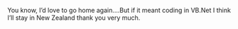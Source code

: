 <!--
id: 616290290
link: http://kevinisom.info/post/616290290/you-know-id-love-to-go-home-again-but-if-it
slug: you-know-id-love-to-go-home-again-but-if-it
date: Fri May 21 2010 02:16:20 GMT+1200 (NZST)
raw: {"blog_name":"kevinisom","id":616290290,"post_url":"http://kevinisom.info/post/616290290/you-know-id-love-to-go-home-again-but-if-it","slug":"you-know-id-love-to-go-home-again-but-if-it","type":"text","date":"2010-05-20 14:16:20 GMT","timestamp":1274364980,"state":"published","format":"html","reblog_key":"Itkm8ngH","tags":[],"short_url":"http://tmblr.co/Zw68YyakzVo","highlighted":[],"feed_item":"http://twitter.com/kev_nz/statuses/14355825274","from_feed_id":"650289","note_count":0,"title":null,"body":"<p>You know, I&#8217;d love to go home again&#8230;.But if it meant coding in VB.Net I think I&#8217;ll stay in New Zealand thank you very much.</p>"}
publish: 2010-05-021
tags: 
title: null
-->


You know, I’d love to go home again….But if it meant coding in VB.Net I
think I’ll stay in New Zealand thank you very much.


